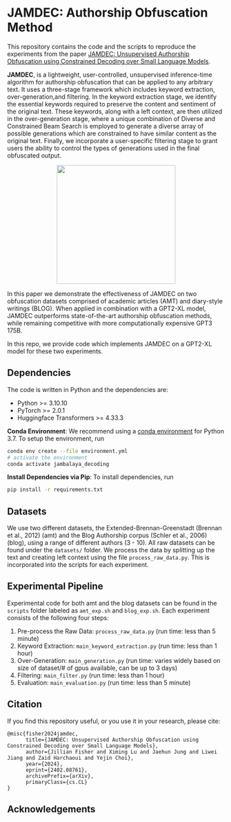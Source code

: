 # JAMDEC: Authorship Obfuscation Method 
This repository contains the code and the scripts to reproduce the experiments from the paper
[JAMDEC: Unsupervised Authorship Obfuscation using Constrained Decoding over Small Language Models](https://arxiv.org/abs/2402.08761). 

**JAMDEC**,  is a lightweight, user-controlled, unsupervised inference-time algorithm for authorship obfuscation that can be applied to any arbitrary text. It uses a three-stage framework which includes keyword extraction, over-generation,and filtering. In the keyword extraction stage, we identify the essential keywords required to preserve the content and sentiment of the original text. These keywords, along with a left context, are then utilized in the over-generation stage, where a unique combination of Diverse and Constrained Beam Search is employed to generate a diverse array of possible generations which are constrained to have similar content as the original text. Finally, we incorporate a user-specific filtering stage to grant users the ability to control the types of generations used in the final obfuscated output.

<p align="center">
<img src="authorship_obfuscation_visuals.jpeg" width="275">
</p>

In this paper we demonstrate the effectiveness of JAMDEC on two obfuscation datasets comprised of academic articles (AMT) and diary-style writings (BLOG). When applied in combination with a GPT2-XL model, JAMDEC outperforms state-of-the-art authorship obfuscation methods, while remaining competitive with more computationally expensive GPT3 175B.

In this repo, we provide code which implements JAMDEC on a GPT2-XL model for these two experiments.

## Dependencies
The code is written in Python and the dependencies are:
- Python >= 3.10.10
- PyTorch >= 2.0.1
- Huggingface Transformers >= 4.33.3

**Conda Environment**:
We recommend using a [conda environment](https://docs.conda.io/en/latest/miniconda.html)
for Python 3.7.
To setup the environment, run
```bash
conda env create --file environment.yml
# activate the environment
conda activate jambalaya_decoding
```
**Install Dependencies via Pip**:
To install dependencies, run
```bash
pip install -r requirements.txt
```
## Datasets
We use two different datasets, the Extended-Brennan-Greenstadt (Brennan et al., 2012) (amt) and the  Blog Authorship corpus (Schler et al., 2006) (blog), using a range of different authors (3 - 10). All raw datasets can be found under the  `datasets/` folder. We process the data by splitting up the text and creating left context using the file `process_raw_data.py`. This is incorporated into the scripts for each experiment.


## Experimental Pipeline
Experimental code for both amt and the blog datasets can be found in the `scripts` folder labeled as `amt_exp.sh` and `blog_exp.sh`. Each experiment consists of the following four steps:

1. Pre-process the Raw Data: `process_raw_data.py` (run time: less than 5 minute)
2. Keyword Extraction: `main_keyword_extraction.py` (run time: less than 1 hour)
3. Over-Generation: `main_generation.py` (run time: varies widely based on size of dataset/# of gpus available, can be up to 3 days)
4. Filtering: `main_filter.py` (run time: less than 1 hour)
5. Evaluation: `main_evaluation.py` (run time: less than 5 minute)

## Citation
If you find this repository useful, or you use it in your research, please cite:
```
@misc{fisher2024jamdec,
      title={JAMDEC: Unsupervised Authorship Obfuscation using Constrained Decoding over Small Language Models}, 
      author={Jillian Fisher and Ximing Lu and Jaehun Jung and Liwei Jiang and Zaid Harchaoui and Yejin Choi},
      year={2024},
      eprint={2402.08761},
      archivePrefix={arXiv},
      primaryClass={cs.CL}
}
```
    
## Acknowledgements

